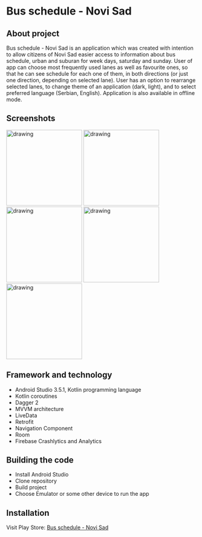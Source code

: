 # Bus schedule - Novi Sad
## About project
Bus schedule - Novi Sad is an application which was created with intention to allow citizens of Novi Sad easier access to information about bus schedule, urban and suburan for week days, saturday and sunday. User of app can choose most frequently used lanes as well as favourite ones, so that he can see schedule for each one of them, in both directions (or just one direction, depending on selected lane). User has an option to rearrange selected lanes, to change theme of an application (dark, light), and to select preferred language (Serbian, English). Application is also available in offline mode.

## Screenshots
<img src="https://user-images.githubusercontent.com/46962818/76563520-dc815180-64a7-11ea-90df-a88af9267466.png" alt="drawing" width="200"/>	<img src="https://user-images.githubusercontent.com/46962818/76563597-05a1e200-64a8-11ea-83b8-05f0f43d4a4c.png" alt="drawing" width="200"/>	<img src="https://user-images.githubusercontent.com/46962818/76563639-16eaee80-64a8-11ea-8724-0be527f0ab58.png" alt="drawing" width="200"/>	<img src="https://user-images.githubusercontent.com/46962818/76563676-25390a80-64a8-11ea-8f33-d28a3523bac3.png" alt="drawing" width="200"/>	<img src="https://user-images.githubusercontent.com/46962818/76563687-308c3600-64a8-11ea-948b-e9cf380eedef.png" alt="drawing" width="200"/>


## Framework and technology
* Android Studio 3.5.1, Kotlin programming language
* Kotlin coroutines
* Dagger 2
* MVVM architecture
* LiveData
* Retrofit
* Navigation Component
* Room
* Firebase Crashlytics and Analytics

## Building the code
* Install Android Studio
* Clone repository 
* Build project
* Choose Emulator or some other device to run the app

## Installation
Visit Play Store: [Bus schedule - Novi Sad](https://play.google.com/store/apps/details?id=com.crystalpigeon.busnovisad&hl=en)
